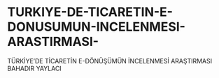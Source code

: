 # TURKIYE-DE-TICARETIN-E-DONUSUMUN-INCELENMESI-ARASTIRMASI-
TÜRKİYE’DE TİCARETİN E-DÖNÜŞÜMÜN İNCELENMESİ ARAŞTIRMASI  
BAHADIR YAYLACI
